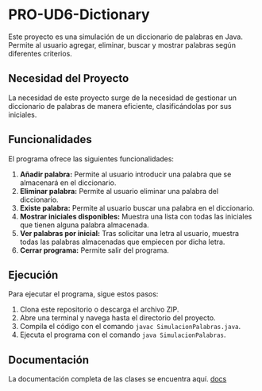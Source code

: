 # PRO-UD6-Dictionary

Este proyecto es una simulación de un diccionario de palabras en Java. Permite al usuario agregar, eliminar, buscar y mostrar palabras según diferentes criterios.

## Necesidad del Proyecto

La necesidad de este proyecto surge de la necesidad de gestionar un diccionario de palabras de manera eficiente, clasificándolas por sus iniciales.

## Funcionalidades

El programa ofrece las siguientes funcionalidades:

1. **Añadir palabra:** Permite al usuario introducir una palabra que se almacenará en el diccionario.
2. **Eliminar palabra:** Permite al usuario eliminar una palabra del diccionario.
3. **Existe palabra:** Permite al usuario buscar una palabra en el diccionario.
4. **Mostrar iniciales disponibles:** Muestra una lista con todas las iniciales que tienen alguna palabra almacenada.
5. **Ver palabras por inicial:** Tras solicitar una letra al usuario, muestra todas las palabras almacenadas que empiecen por dicha letra.
6. **Cerrar programa:** Permite salir del programa.

## Ejecución

Para ejecutar el programa, sigue estos pasos:

1. Clona este repositorio o descarga el archivo ZIP.
2. Abre una terminal y navega hasta el directorio del proyecto.
3. Compila el código con el comando `javac SimulacionPalabras.java`.
4. Ejecuta el programa con el comando `java SimulacionPalabras`.

## Documentación

La documentación completa de las clases se encuentra aquí. [docs](./docs/index.html)
